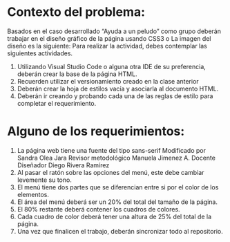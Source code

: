 # Contexto del problema:

Basados en el caso desarrollado “Ayuda a un peludo” como grupo deberán trabajar en el diseño gráfico de la página usando CSS3 o La imagen del diseño es la siguiente: Para 
realizar la actividad, debes contemplar las siguientes actividades. 
1. Utilizando Visual Studio Code o alguna otra IDE de su preferencia, deberán crear la base de la página HTML. 
2. Recuerden utilizar el versionamiento creado en la clase anterior 
3. Deberán crear la hoja de estilos vacía y asociarla al documento HTML. 
4. Deberán ir creando y probando cada una de las reglas de estilo para completar el requerimiento. 

# Alguno de los requerimientos: 

1. La página web tiene una fuente del tipo sans-serif Modificado por Sandra Olea Jara Revisor metodológico Manuela Jimenez A. Docente Diseñador Diego Rivera Ramírez
2. Al pasar el ratón sobre las opciones del menú, este debe cambiar levemente su tono. 
3. El menú tiene dos partes que se diferencian entre si por el color de los elementos. 
4. El área del menú deberá ser un 20% del total del tamaño de la página. 
5. El 80% restante deberá contener los cuadros de colores. 
6. Cada cuadro de color deberá tener una altura de 25% del total de la página. 
7. Una vez que finalicen el trabajo, deberán sincronizar todo al repositorio.
